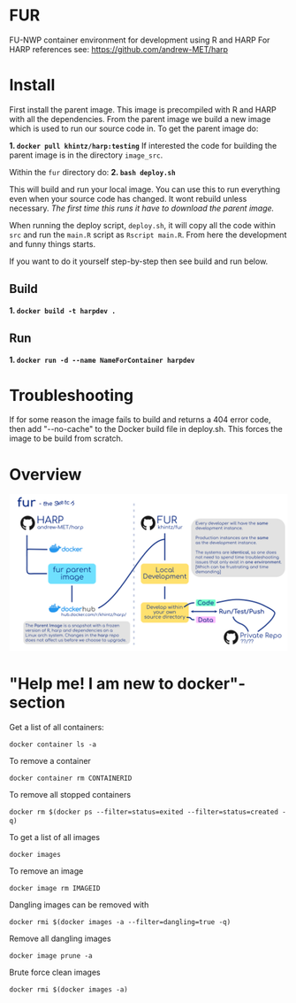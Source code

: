 
# FUR
FU-NWP container environment for development using R and HARP
For HARP references see: https://github.com/andrew-MET/harp

# Install
First install the parent image. This image is precompiled with R and HARP with all the dependencies. From the parent image we build a new image which is used to run our source code in. To get the parent image do:

**1. `docker pull khintz/harp:testing`**
If interested the code for building the parent image is in the directory `image_src`.

Within the `fur` directory do:
**2. `bash deploy.sh`**

This will build and run your local image. You can use this to run everything even when your source code has changed. It wont rebuild unless necessary. *The first time this runs it have to download the parent image.*

When running the deploy script, `deploy.sh`, it will copy all the code within `src` and run the `main.R` script as `Rscript main.R`.
From here the development and funny things starts.

If you want to do it yourself step-by-step then see build and run below.

## Build
**1. `docker build -t harpdev .`**

## Run
**1. `docker run -d --name NameForContainer harpdev`**

# Troubleshooting
If for some reason the image fails to build and returns a 404 error code, then add "--no-cache" to the Docker build file in deploy.sh. This forces the image to be build from scratch.

# Overview
![Overview in a sketch](image_src/fur.jpg)


# "Help me! I am new to docker"-section
Get a list of all containers:
```
docker container ls -a
```
To remove a container
```
docker container rm CONTAINERID
```
To remove all stopped containers
```
docker rm $(docker ps --filter=status=exited --filter=status=created -q)
```

To get a list of all images
```
docker images
```
To remove an image
```
docker image rm IMAGEID
```
Dangling images can be removed with
```
docker rmi $(docker images -a --filter=dangling=true -q)
```
Remove all dangling images
```
docker image prune -a
```
Brute force clean images
```
docker rmi $(docker images -a)
```
